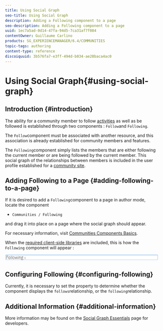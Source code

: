 ```yaml
---
title: Using Social Graph
seo-title: Using Social Graph
description: Adding a Following component to a page
seo-description: Adding a Following component to a page
uuid: 1ec7a5ad-0d14-47fa-94d5-7ca31af7f084
contentOwner: Guillaume Carlino
products: SG_EXPERIENCEMANAGER/6.4/COMMUNITIES
topic-tags: authoring
content-type: reference
discoiquuid: 3b576fa7-e3ff-494d-b034-ae28baca4ac0
---
```


# Using Social Graph{#using-social-graph}

## Introduction {#introduction}

The ability for a community member to follow [activities](../../communities/using/activities.md) as well as be followed is established through two components : `Follow`and `Following`.

The `Follow`component must be associated with another resource, and this association is already established for community members and features.

The `Following`component simply lists the members that are either following the current member or are being followed by the current member. This social graph of the relationships between members is included in the user profile established for a [community site](../../communities/using/overview.md#communitiessites).

## Adding Following to a Page {#adding-following-to-a-page}

If it is desired to add a `Following`component to a page in author mode, locate the component

* `Communities / Following`

and drag it into place on a page where the social graph should appear.

For necessary information, visit [Communities Components Basics](../../communities/using/basics.md).

When the [required client-side libraries](../../communities/using/essentials-socialgraph.md#essentialsforclientside) are included, this is how the `Following` component will appear :

![](assets/chlimage_1-447.png)

## Configuring Following {#configuring-following}

Currently, it is necessary to set the property to determine whether the component displays the `follows`relationship, or the `following`relationship.

## Additional Information {#additional-information}

More information may be found on the [Social Graph Essentials](../../communities/using/essentials-socialgraph.md) page for developers.
